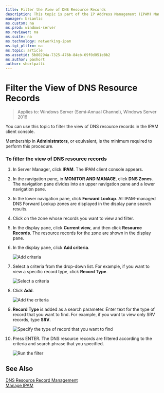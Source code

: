 ```yaml
---
title: Filter the View of DNS Resource Records
description: This topic is part of the IP Address Management (IPAM) Management guide in Windows Server 2016.
manager: brianlic
ms.custom: na
ms.prod: windows-server
ms.reviewer: na
ms.suite: na
ms.technology: networking-ipam
ms.tgt_pltfrm: na
ms.topic: article
ms.assetid: 5b80294a-7325-476b-84eb-69f0d051e8b2
ms.author: pashort
author: shortpatti
---
```

# Filter the View of DNS Resource Records

>Applies to: Windows Server (Semi-Annual Channel), Windows Server 2016

You can use this topic to filter the view of DNS resource records in the IPAM client console.  
  
Membership in **Administrators**, or equivalent, is the minimum required to perform this procedure.  
  
### To filter the view of DNS resource records  
  
1.  In Server Manager, click  **IPAM**. The IPAM client console appears.  
  
2.  In the navigation pane, in **MONITOR AND MANAGE**, click **DNS Zones**.  The navigation pane divides into an upper navigation pane and a lower navigation pane.  
  
3.  In the lower navigation pane, click **Forward Lookup**. All IPAM-managed DNS Forward Lookup zones are displayed in the display pane search results.  
  
4.  Click on the zone whose records you want to view and filter.  
  
5.  In the display pane, click **Current view**, and then click **Resource Records**. The resource records for the zone are shown in the display pane.  
  
6.  In the display pane, click **Add criteria**.  
  
    ![Add criteria](../../media/Filter-the-View-of-DNS-Resource-Records/ipam_FilterRR_01.jpg)  
  
7.  Select a criteria from the drop-down list. For example, if you want to view a specific record type, click **Record Type**.  
  
    ![Select a criteria](../../media/Filter-the-View-of-DNS-Resource-Records/ipam_FilterRR_02.jpg)  
  
8.  Click **Add**.  
  
    ![Add the criteria](../../media/Filter-the-View-of-DNS-Resource-Records/ipam_FilterRR_03.jpg)  
  
9. **Record Type** is added as a search parameter. Enter text for the type of record that you want to find. For example, if you want to view only SRV records, type **SRV**.  
  
    ![Specify the type of record that you want to find](../../media/Filter-the-View-of-DNS-Resource-Records/ipam_FilterRR_04.jpg)  
  
10. Press ENTER. The DNS resource records are filtered according to the criteria and search phrase that you specified.  
  
    ![Run the filter](../../media/Filter-the-View-of-DNS-Resource-Records/ipam_FilterRR_05.jpg)  
  
## See Also  
[DNS Resource Record Management](DNS-Resource-Record-Management.md)  
[Manage IPAM](Manage-IPAM.md)  
  


